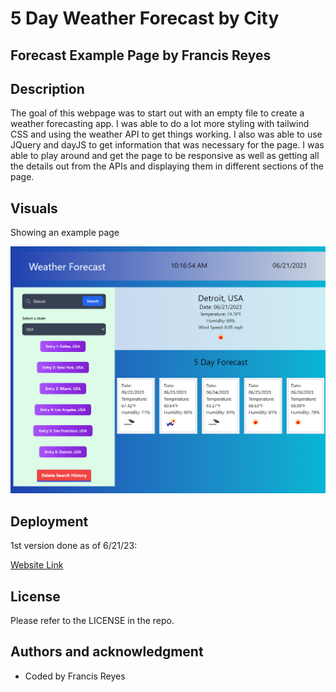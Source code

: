 # 5 Day Weather Forecast by City

## Forecast Example Page by Francis Reyes

## Description
The goal of this webpage was to start out with an empty file to create a weather forecasting app. I was able to do a lot more styling with tailwind CSS and using the weather API to get things working. I also was able to use JQuery and dayJS to get information that was necessary for the page. I was able to play around and get the page to be responsive as well as getting all the details out from the APIs and displaying them in different sections of the page.

## Visuals

Showing an example page

<img src = "assets\weather_forecast_example.png">


## Deployment

1st version done as of 6/21/23:

[Website Link](https://reyesfrancisp.github.io/5_day_weather_forecast_website/)

## License
Please refer to the LICENSE in the repo.

## Authors and acknowledgment
- Coded by Francis Reyes